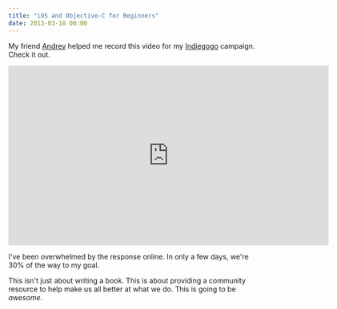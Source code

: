 ```yaml
---
title: "iOS and Objective-C for Beginners"
date: 2013-03-18 00:00
---
```


My friend [Andrey](https://twitter.com/tochilin) helped me record this video for my [Indiegogo](http://www.indiegogo.com/projects/your-first-ios-app/x/2700170) campaign. Check it out.

<iframe width="640" height="360" src="http://www.youtube.com/embed/oIc7Mh62e9U?feature=oembed&amp;wmode=opaque&amp;enablejsapi=1" frameborder="0" allowfullscreen="" class="embed-responsive-item"></iframe>

I've been overwhelmed by the response online. In only a few days, we're 30% of the way to my goal.

This isn't just about writing a book. This is about providing a community resource to help make us all better at what we do. This is going to be _awesome_.

<!-- more -->
